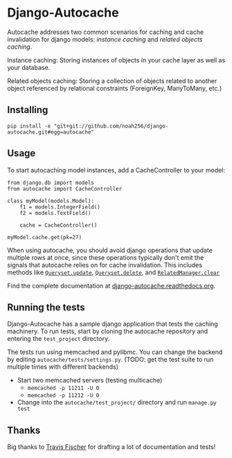 Django-Autocache
================

Autocache addresses two common scenarios for caching and cache invalidation
for django models: *instance caching* and *related objects caching*.

Instance caching: Storing instances of objects in your cache layer
as well as your database.

Related objects caching: Storing a collection of objects related to another
object referenced by relational constraints (ForeignKey, ManyToMany, etc.)

Installing
----------
    pip install -e "git+git://github.com/noah256/django-autocache.git#egg=autocache"

Usage
-----
To start autocaching model instances, add a CacheController to your model:

    from django.db import models
    from autocache import CacheController

    class myModel(models.Model):
        f1 = models.IntegerField()
        f2 = models.TextField()

        cache = CacheController()

    myModel.cache.get(pk=27)

When using autocache, you should avoid django operations that update multiple
rows at once, since these operations typically don't emit the signals that
autocache relies on for cache invalidation. This includes methods like
[`Queryset.update`](https://docs.djangoproject.com/en/1.3/ref/models/querysets/#update),
[`Queryset.delete`](https://docs.djangoproject.com/en/1.3/ref/models/querysets/#delete),
and
[`RelatedManager.clear`](https://docs.djangoproject.com/en/1.3/ref/models/relations/#django.db.models.fields.related.RelatedManager.clear)

Find the complete documentation at [django-autocache.readthedocs.org](http://django-autocache.readthedocs.org/).

Running the tests
-----------------
Django-Autocache has a sample django application that tests the caching
machinery. To run tests, start by cloning the autocache repository and
entering the `test_project` directory.

The tests run using memcached and pylibmc. You can change the backend by
editing `autocache/tests/settings.py`. (TODO: get the test suite to run
multiple times with different backends)

- Start two memcached servers (testing multicache)
    - `memcached -p 11211 -U 0`
    - `memcached -p 11212 -U 0`
- Change into the `autocache/test_project/` directory and run `manage.py test`

Thanks
------
Big thanks to [Travis Fischer](https://github.com/travisfischer) for drafting
a lot of documentation and tests!
